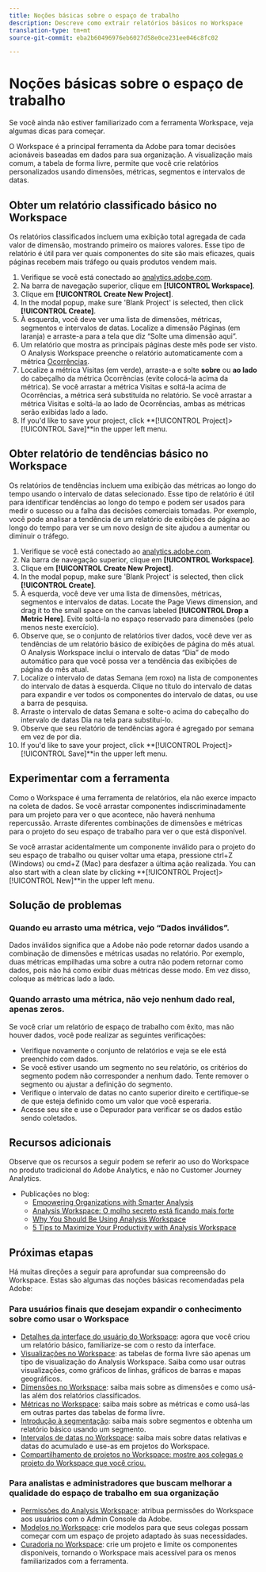 ```yaml
---
title: Noções básicas sobre o espaço de trabalho
description: Descreve como extrair relatórios básicos no Workspace
translation-type: tm+mt
source-git-commit: eba2b60496976eb6027d58e0ce231ee046c8fc02

---
```



# Noções básicas sobre o espaço de trabalho

Se você ainda não estiver familiarizado com a ferramenta Workspace, veja algumas dicas para começar.

O Workspace é a principal ferramenta da Adobe para tomar decisões acionáveis baseadas em dados para sua organização. A visualização mais comum, a tabela de forma livre, permite que você crie relatórios personalizados usando dimensões, métricas, segmentos e intervalos de datas.

## Obter um relatório classificado básico no Workspace

Os relatórios classificados incluem uma exibição total agregada de cada valor de dimensão, mostrando primeiro os maiores valores. Esse tipo de relatório é útil para ver quais componentes do site são mais eficazes, quais páginas recebem mais tráfego ou quais produtos vendem mais.

1. Verifique se você está conectado ao [analytics.adobe.com](https://analytics.adobe.com).
1. Na barra de navegação superior, clique em **[!UICONTROL Workspace]**.
1. Clique em **[!UICONTROL Create New Project]**.
1. In the modal popup, make sure &#39;Blank Project&#39; is selected, then click **[!UICONTROL Create]**.
1. À esquerda, você deve ver uma lista de dimensões, métricas, segmentos e intervalos de datas. Localize a dimensão Páginas (em laranja) e arraste-a para a tela que diz “Solte uma dimensão aqui”.
1. Um relatório que mostra as principais páginas deste mês pode ser visto. O Analysis Workspace preenche o relatório automaticamente com a métrica [Ocorrências](https://docs.adobe.com/content/help/en/analytics/components/variables/metrics/metrics-occurrences.html).
1. Localize a métrica Visitas (em verde), arraste-a e solte **sobre** ou **ao lado** do cabeçalho da métrica Ocorrências (evite colocá-la acima da métrica). Se você arrastar a métrica Visitas e soltá-la acima de Ocorrências, a métrica será substituída no relatório. Se você arrastar a métrica Visitas e soltá-la ao lado de Ocorrências, ambas as métricas serão exibidas lado a lado.
1. If you&#39;d like to save your project, click **[!UICONTROL Project]>[!UICONTROL Save]**in the upper left menu.

## Obter relatório de tendências básico no Workspace

Os relatórios de tendências incluem uma exibição das métricas ao longo do tempo usando o intervalo de datas selecionado. Esse tipo de relatório é útil para identificar tendências ao longo do tempo e podem ser usados para medir o sucesso ou a falha das decisões comerciais tomadas. Por exemplo, você pode analisar a tendência de um relatório de exibições de página ao longo do tempo para ver se um novo design de site ajudou a aumentar ou diminuir o tráfego.

1. Verifique se você está conectado ao [analytics.adobe.com](https://analytics.adobe.com).
1. Na barra de navegação superior, clique em **[!UICONTROL Workspace]**.
1. Clique em **[!UICONTROL Create New Project]**.
1. In the modal popup, make sure &#39;Blank Project&#39; is selected, then click **[!UICONTROL Create]**.
1. À esquerda, você deve ver uma lista de dimensões, métricas, segmentos e intervalos de datas. Locate the Page Views dimension, and drag it to the small space on the canvas labeled **[!UICONTROL Drop a Metric Here]**. Evite soltá-la no espaço reservado para dimensões (pelo menos neste exercício).
1. Observe que, se o conjunto de relatórios tiver dados, você deve ver as tendências de um relatório básico de exibições de página do mês atual. O Analysis Workspace inclui o intervalo de datas “Dia” de modo automático para que você possa ver a tendência das exibições de página do mês atual.
1. Localize o intervalo de datas Semana (em roxo) na lista de componentes do intervalo de datas à esquerda. Clique no título do intervalo de datas para expandir e ver todos os componentes do intervalo de datas, ou use a barra de pesquisa.
1. Arraste o intervalo de datas Semana e solte-o acima do cabeçalho do intervalo de datas Dia na tela para substituí-lo.
1. Observe que seu relatório de tendências agora é agregado por semana em vez de por dia.
1. If you&#39;d like to save your project, click **[!UICONTROL Project]>[!UICONTROL Save]**in the upper left menu.

## Experimentar com a ferramenta

Como o Workspace é uma ferramenta de relatórios, ela não exerce impacto na coleta de dados. Se você arrastar componentes indiscriminadamente para um projeto para ver o que acontece, não haverá nenhuma repercussão. Arraste diferentes combinações de dimensões e métricas para o projeto do seu espaço de trabalho para ver o que está disponível.

Se você arrastar acidentalmente um componente inválido para o projeto do seu espaço de trabalho ou quiser voltar uma etapa, pressione ctrl+Z (Windows) ou cmd+Z (Mac) para desfazer a última ação realizada. You can also start with a clean slate by clicking **[!UICONTROL Project]>[!UICONTROL New]**in the upper left menu.

## Solução de problemas

### Quando eu arrasto uma métrica, vejo “Dados inválidos”.

Dados inválidos significa que a Adobe não pode retornar dados usando a combinação de dimensões e métricas usadas no relatório. Por exemplo, duas métricas empilhadas uma sobre a outra não podem retornar como dados, pois não há como exibir duas métricas desse modo. Em vez disso, coloque as métricas lado a lado.

### Quando arrasto uma métrica, não vejo nenhum dado real, apenas zeros.

Se você criar um relatório de espaço de trabalho com êxito, mas não houver dados, você pode realizar as seguintes verificações:

* Verifique novamente o conjunto de relatórios e veja se ele está preenchido com dados.
* Se você estiver usando um segmento no seu relatório, os critérios do segmento podem não corresponder a nenhum dado. Tente remover o segmento ou ajustar a definição do segmento.
* Verifique o intervalo de datas no canto superior direito e certifique-se de que esteja definido como um valor que você esperaria.
* Acesse seu site e use o Depurador para verificar se os dados estão sendo coletados.

## Recursos adicionais

Observe que os recursos a seguir podem se referir ao uso do Workspace no produto tradicional do Adobe Analytics, e não no Customer Journey Analytics.

* Publicações no blog:
   * [Empowering Organizations with Smarter Analysis](https://theblog.adobe.com/adobe-analytics-fall-2016-release-empowering-organizations-smarter-analysis/)
   * [Analysis Workspace: O molho secreto está ficando mais forte](https://theblog.adobe.com/analysis-workspace-secret-sauce-getting-tastier/)
   * [Why You Should Be Using Analysis Workspace](https://theblog.adobe.com/why-you-should-be-using-analysis-workspace-in-adobe-analytics/)
   * [5 Tips to Maximize Your Productivity with Analysis Workspace](https://theblog.adobe.com/5-tips-maximize-productivity-analysis-workspace/)

## Próximas etapas

Há muitas direções a seguir para aprofundar sua compreensão do Workspace. Estas são algumas das noções básicas recomendadas pela Adobe:

### Para usuários finais que desejam expandir o conhecimento sobre como usar o Workspace

* [Detalhes da interface do usuário do Workspace](https://docs.adobe.com/content/help/en/analytics/analyze/analysis-workspace/build-workspace-project/t-freeform-project.html): agora que você criou um relatório básico, familiarize-se com o resto da interface.
* [Visualizações no Workspace](https://docs.adobe.com/content/help/en/analytics/analyze/analysis-workspace/visualizations/freeform-analysis-visualizations.html): as tabelas de forma livre são apenas um tipo de visualização do Analysis Workspace. Saiba como usar outras visualizações, como gráficos de linhas, gráficos de barras e mapas geográficos.
* [Dimensões no Workspace](https://docs.adobe.com/content/help/en/analytics/analyze/analysis-workspace/components/dimensions/t-breakdown-fa.html): saiba mais sobre as dimensões e como usá-las além dos relatórios classificados.
* [Métricas no Workspace](https://docs.adobe.com/content/help/en/analytics/analyze/analysis-workspace/components/apply-create-metrics.html): saiba mais sobre as métricas e como usá-las em outras partes das tabelas de forma livre.
* [Introdução à segmentação](https://docs.adobe.com/content/help/en/analytics/analyze/analysis-workspace/components/t-freeform-project-segment.html): saiba mais sobre segmentos e obtenha um relatório básico usando um segmento.
* [Intervalos de datas no Workspace](https://docs.adobe.com/content/help/en/analytics/analyze/analysis-workspace/components/calendar-date-ranges/calendar.html): saiba mais sobre datas relativas e datas do acumulado e use-as em projetos do Workspace.
* [Compartilhamento de projetos no Workspace: mostre aos colegas o projeto do Workspace que você criou.](https://docs.adobe.com/content/help/en/analytics/analyze/analysis-workspace/curate-share/curate.html)

### Para analistas e administradores que buscam melhorar a qualidade do espaço de trabalho em sua organização

* [Permissões do Analysis Workspace](https://docs.adobe.com/content/help/en/core-services/interface/manage-users-and-products/admin-getting-started.html): atribua permissões do Workspace aos usuários com o Admin Console da Adobe.
* [Modelos no Workspace](https://docs.adobe.com/content/help/en/analytics/analyze/analysis-workspace/build-workspace-project/starter-projects.html): crie modelos para que seus colegas possam começar com um espaço de projeto adaptado às suas necessidades.
* [Curadoria no Workspace](https://docs.adobe.com/content/help/en/analytics/analyze/analysis-workspace/curate-share/curate.html): crie um projeto e limite os componentes disponíveis, tornando o Workspace mais acessível para os menos familiarizados com a ferramenta.
